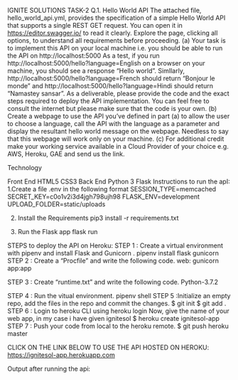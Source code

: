 IGNITE SOLUTIONS TASK-2
Q.1. Hello World API
The attached file, hello_world_api.yml, provides the specification of a simple Hello World API that supports a single REST
GET request. You can open it in https://editor.swagger.io/ to read it clearly. Explore the page, clicking all options, to
understand all requirements before proceeding.
(a) Your task is to implement this API on your local machine i.e. you should be able to run the API on http://localhost:5000
As a test, if you run http://localhost:5000/hello?language=English on a browser on your machine, you should see a
response “Hello world”. SimIlarly, http://localhost:5000/hello?language=French should return “Bonjour le
monde” and http://localhost:5000/hello?language=Hindi should return “Namastey sansar”.
As a deliverable, please provide the code and the exact steps required to deploy the API implementation. You can
feel free to consult the internet but please make sure that the code is your own.
(b) Create a webpage to use the API you’ve defined in part (a) to allow the user to choose a language, call the API with
the language as a parameter and display the resultant hello world message on the webpage. Needless to say that
this webpage will work only on your machine.
(c) For additional credit make your working service available in a Cloud Provider of your choice e.g. AWS, Heroku,
GAE and send us the link.

Technology

Front End
HTML5
CSS3
Back End
Python 3
Flask
Instructions to run the apI:
1.Create a file .env in the following format
SESSION_TYPE=memcached
SECRET_KEY=c0o1v2i3d4jgh798ujh98
FLASK_ENV=development
UPLOAD_FOLDER=static/uploads


   2. Install the Requirements
pip3 install -r requirements.txt

   3. Run the Flask app
flask run


STEPS to deploy the API on Heroku:
STEP 1 : Create a virtual environment with pipenv and install Flask and Gunicorn .
pipenv install flask gunicorn
STEP 2 : Create a “Procfile” and write the following code.
web: gunicorn  app:app

STEP 3 : Create “runtime.txt” and write the following code.
Python-3.7.2

STEP 4 : Run the vitual environment.
pipenv shell
STEP 5 :Initialize an empty repo, add the files in the repo and commit the changes.
$ git init 
$ git add .
STEP 6 : Login to heroku CLI using
heroku login
Now, give the name of your web app, in my case i have given ignitesol
$ heroku create ignitesol-app
STEP 7 : Push your code from local to the heroku remote.
$ git push heroku master
 
 
CLICK ON THE LINK BELOW TO USE THE API HOSTED ON HEROKU:
https://ignitesol-app.herokuapp.com
 
 
 
 
 
 

Output after running the api:










 
 


